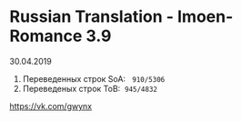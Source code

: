 # Russian Translation - Imoen-Romance 3.9 
30.04.2019
<ol>
<li>Переведенных строк SoA: &nbsp;&nbsp;<code>910/5306</code>&nbsp;</li>
<li>Переведеных строк ToB:&nbsp;&nbsp;<code>945/4832</code>&nbsp;</li>
</ol>

<p><a href="https://vk.com/gwynx" target="_blank" rel="noopener">https://vk.com/gwynx</a></p>


